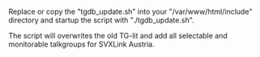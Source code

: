Replace or copy the "tgdb_update.sh" into your "/var/www/html/include" directory and startup the script with "./tgdb_update.sh".

The script will overwrites the old TG-lit and add all selectable and monitorable talkgroups for SVXLink Austria.
